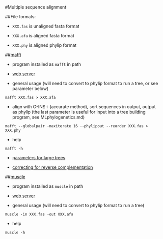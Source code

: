#Multiple sequence alignment

##File formats: 
* `XXX.fas` is unaligned fasta format

* `XXX.afa` is aligned fasta format

* `XXX.phy` is aligned phylip format
  
##[mafft](http://mafft.cbrc.jp/alignment/software/) 
* program installed as `mafft` in path

* [web server](http://toolkit.tuebingen.mpg.de/mafft)

* general usage (will need to convert to phylip format to run a tree, or see parameter below)

`mafft XXX.fas > XXX.afa`

* align with G-INS-i (accurate method), sort sequences in output, output as phylip (the last parameter is useful for input into a tree building program, see MLphylogenetics.md)

`mafft --globalpair -maxiterate 16 --phylipout --reorder XXX.fas > XXX.phy`

* help

`mafft -h`

* [parameters for large trees](http://mafft.cbrc.jp/alignment/software/tips.html)

* [correcting for reverse complementation](http://mafft.cbrc.jp/alignment/software/adjustdirection.html)

##[muscle](http://www.drive5.com/muscle/index.htm)
* program installed as `muscle` in path

* [web server](http://www.ebi.ac.uk/Tools/msa/muscle/)

* general usage (will need to convert to phylip format to run a tree)

`muscle -in XXX.fas -out XXX.afa`

* help

`muscle -h`